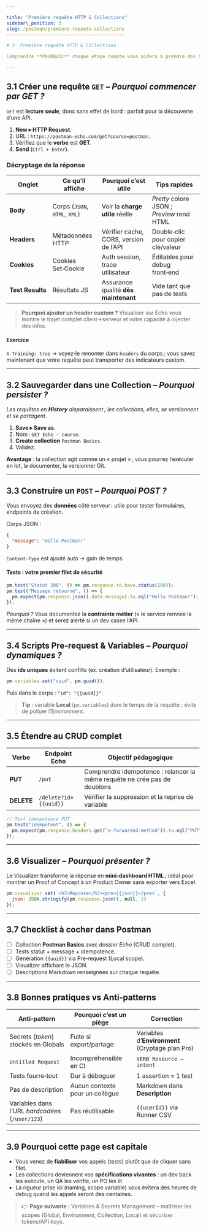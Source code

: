 ```yaml
---

title: "Première requête HTTP & Collections"
sidebar\_position: 3
slug: /postman/premiere-requete-collections
-------------------------------------------

# 3. Première requête HTTP & Collections

Comprendre **POURQUOI** chaque étape compte vous aidera à prendre des habitudes solides dès le départ. Ce chapitre illustre les opérations CRUD de base et, surtout, explique la raison d’être de chaque action.

---
```


## 3.1 Créer une requête `GET` – *Pourquoi commencer par GET ?*

`GET` est **lecture seule**, donc sans effet de bord : parfait pour la découverte d’une API.

1. **New ▸ HTTP Request**.
2. URL : `https://postman-echo.com/get?course=postman`.
3. Vérifiez que le **verbe** est **GET**.
4. **Send** (`Ctrl + Enter`).

### Décryptage de la réponse

| Onglet           | Ce qu’il affiche              | Pourquoi c’est utile                   | Tips rapides                               |
| ---------------- | ----------------------------- | -------------------------------------- | ------------------------------------------ |
| **Body**         | Corps (`JSON`, `HTML`, `XML`) | Voir la **charge utile** réelle        | *Pretty* colore JSON ; *Preview* rend HTML |
| **Headers**      | Métadonnées HTTP              | Vérifier cache, CORS, version de l’API | Double‑clic pour copier clé/valeur         |
| **Cookies**      | Cookies Set‑Cookie            | Auth session, trace utilisateur        | Éditables pour debug front‑end             |
| **Test Results** | Résultats JS                  | Assurance qualité **dès maintenant**   | Vide tant que pas de tests                 |

> **Pourquoi ajouter un header custom ?** Visualiser sur Echo vous montre le trajet complet client→serveur et votre capacité à injecter des infos.

#### Exercice

`X‑Training: true` → voyez‑le remonter dans `headers` du corps ; vous savez maintenant que votre requête peut transporter des indicateurs custom.

---

## 3.2 Sauvegarder dans une Collection – *Pourquoi persister ?*

*Les requêtes en **History** disparaissent ; les collections, elles, se versionnent et se partagent.*

1. **Save ▸ Save as**.
2. Nom : `GET Echo – course`.
3. **Create collection** `Postman Basics`.
4. Validez.

**Avantage** : la collection agit comme un « projet » ; vous pourrez l’exécuter en lot, la documenter, la versionner Git.

---

## 3.3 Construire un `POST` – *Pourquoi POST ?*

Vous envoyez des **données** côté serveur : utile pour tester formulaires, endpoints de création.

Corps JSON :

```json
{
  "message": "Hello Postman!"
}
```

`Content‑Type` est ajouté auto → gain de temps.

#### Tests : votre premier filet de sécurité

```js
pm.test("Statut 200", () => pm.response.to.have.status(200));
pm.test("Message retourné", () => {
  pm.expect(pm.response.json().data.message).to.eql("Hello Postman!");
});
```

*Pourquoi ?* Vous documentez la **contrainte métier** (« le service renvoie la même chaîne ») et serez alerté si un dev casse l’API.

---

## 3.4 Scripts Pre‑request & Variables – *Pourquoi dynamiques ?*

Des **ids uniques** évitent conflits (ex. création d’utilisateur). Exemple :

```js
pm.variables.set("uuid", pm.guid());
```

Puis dans le corps : `"id": "{{uuid}}"`.

> **Tip** : variable **Local** (`pm.variables`) dure le temps de la requête ; évite de polluer l’Environment.

---

## 3.5 Étendre au CRUD complet

| Verbe      | Endpoint Echo         | Objectif pédagogique                                                      |
| ---------- | --------------------- | ------------------------------------------------------------------------- |
| **PUT**    | `/put`                | Comprendre idempotence : relancer la même requête ne crée pas de doublons |
| **DELETE** | `/delete?id={{uuid}}` | Vérifier la suppression et la reprise de variable                         |

```js
// Test idempotence PUT
pm.test("idempotent", () => {
  pm.expect(pm.response.headers.get("x-forwarded-method")).to.eql("PUT");
});
```

---

## 3.6 Visualizer – *Pourquoi présenter ?*

Le Visualizer transforme la réponse en **mini‑dashboard HTML** ; idéal pour montrer un Proof of Concept à un Product Owner sans exporter vers Excel.

```js
pm.visualizer.set(`<h3>Réponse</h3><pre>{{json}}</pre>`, {
  json: JSON.stringify(pm.response.json(), null, 2)
});
```

---

## 3.7 Checklist à cocher dans Postman

* [ ] Collection **Postman Basics** avec dossier *Echo* (CRUD complet).
* [ ] Tests statut + message + idempotence.
* [ ] Génération `{{uuid}}` via Pre‑request (Local scope).
* [ ] Visualizer affichant le JSON.
* [ ] Descriptions Markdown renseignées sur chaque requête.

---

## 3.8 Bonnes pratiques vs Anti‑patterns

| Anti‑pattern                                    | Pourquoi c’est un piège         | Correction                                      |
| ----------------------------------------------- | ------------------------------- | ----------------------------------------------- |
| Secrets (*token*) stockés en Globals            | Fuite si export/partage         | Variables d’**Environment** (Cryptage plan Pro) |
| `Untitled Request`                              | Incompréhensible en CI          | `VERB Resource – intent`                        |
| Tests fourre‑tout                               | Dur à déboguer                  | 1 assertion = 1 test                            |
| Pas de description                              | Aucun contexte pour un collègue | Markdown dans **Description**                   |
| Variables dans l’URL *hardcodées* (`/user/123`) | Pas réutilisable                | `{{userId}}` via Runner CSV                     |

---

## 3.9 Pourquoi cette page est capitale

* Vous venez de **fiabiliser** vos appels (tests) plutôt que de cliquer sans filet.
* Les collections deviennent vos **spécifications vivantes** : un dev back les exécute, un QA les vérifie, un PO les lit.
* La rigueur prise ici (naming, scope variable) vous évitera des heures de debug quand les appels seront des centaines.

> 👉 **Page suivante :** Variables & Secrets Management – maîtriser les scopes (Global, Environment, Collection, Local) et sécuriser tokens/API‑keys.
